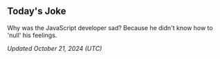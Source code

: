 ## Today's Joke
Why was the JavaScript developer sad? Because he didn't know how to 'null' his feelings.

*Updated October 21, 2024 (UTC)*
